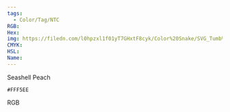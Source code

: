 ```yaml
---
tags:
  - Color/Tag/NTC
RGB:
Hex:
img: https://filedn.com/l0hpzxl1f01yT7GHxtF8cyk/Color%20Snake/SVG_Tumb%20Mass%20No%20Name/FFF5EE.svg
CMYK:
HSL:
Name:
---
```

Seashell Peach
```palette
#FFF5EE
```
RGB
